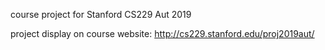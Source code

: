 course project for Stanford CS229 Aut 2019 

project display on course website: http://cs229.stanford.edu/proj2019aut/